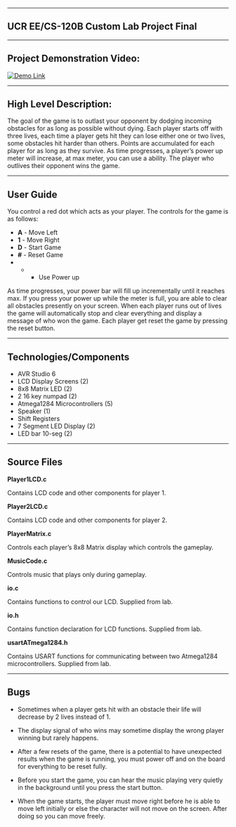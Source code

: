 ---------
UCR EE/CS-120B Custom Lab Project Final
------------

------
Project Demonstration Video:
--------

[![Demo Link](http://imgur.com/oIpXLmW)](https://youtu.be/23UyYQ2WNos?t=1 "Demo Link")

----------
High Level Description:
-----

The goal of the game is to outlast your opponent by dodging incoming obstacles for as long as possible without dying. Each player starts off with three lives, each time a player gets hit they can lose either one or two lives, some obstacles hit harder than others. Points are accumulated for each player for as long as they survive. As time progresses, a player’s power up meter will increase, at max meter, you can use a ability. The player who outlives their opponent wins the game.

------
User Guide
---

You control a red dot which acts as your player. The controls for the game is as follows:

*   **A** - Move Left
*   **1** - Move Right
*   **D** - Start Game
*  **#** - Reset Game
*   * - Use Power up

As time progresses, your power bar will fill up incrementally until it reaches max. If you press your power up while the meter is full, you are able to clear all obstacles presently on your screen. When each player runs out of lives the game will automatically stop and clear everything and display a message of who won the game. Each player get reset the game by pressing the reset button.

-----
Technologies/Components
-----

*   AVR Studio 6
*   LCD Display Screens (2)
*   8x8 Matrix LED (2)
*   2 16 key numpad (2)
*   Atmega1284 Microcontrollers (5)
*   Speaker (1)
*   Shift Registers
*   7 Segment LED Display (2)
*   LED bar 10-seg (2)

-----
Source Files
-----

**Player1LCD.c**

Contains LCD code and other components for player 1.

**Player2LCD.c**

Contains LCD code and other components for player 2.

**PlayerMatrix.c**

Controls each player’s 8x8 Matrix display which controls the gameplay.

**MusicCode.c**

Controls music that plays only during gameplay.

**io.c**

Contains functions to control our LCD. Supplied from lab.

**io.h**

Contains function declaration for LCD functions. Supplied from lab.

**usartATmega1284.h**

Contains USART functions for communicating between two Atmega1284 microcontrollers. Supplied from lab.

-----
Bugs
-----

*   Sometimes when a player gets hit with an obstacle their life will decrease by 2 lives instead of 1.

*   The display signal of who wins may sometime display the wrong player winning but rarely happens.

*   After a few resets of the game, there is a potential to have unexpected results when the game is running, you must power off and on the board for everything to be reset fully.

*   Before you start the game, you can hear the music playing very quietly in the background until you press the start button.

*   When the game starts, the player must move right before he is able to move left initially or else the character will not move on the screen. After doing so you can move freely.
